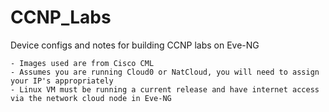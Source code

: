 # CCNP_Labs
Device configs and notes for building CCNP labs on Eve-NG

    - Images used are from Cisco CML
    - Assumes you are running Cloud0 or NatCloud, you will need to assign your IP's appropriately
    - Linux VM must be running a current release and have internet access via the network cloud node in Eve-NG